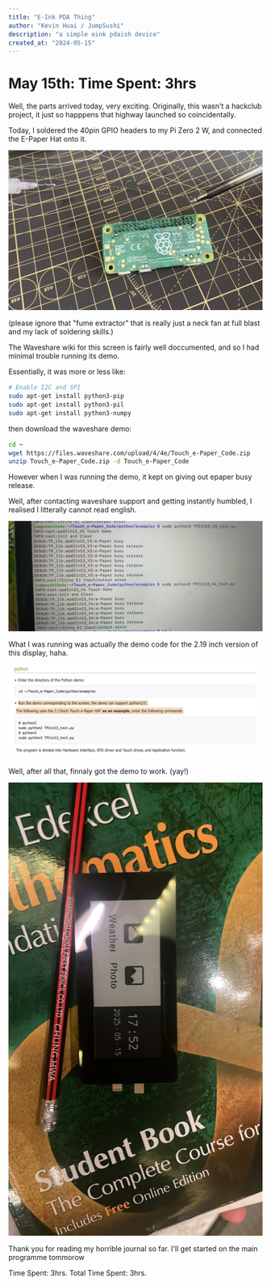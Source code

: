 ```yaml
---
title: "E-Ink PDA Thing"
author: "Kevin Huai / JumpSushi"
description: "a simple eink pdaish device"
created_at: "2024-05-15"
---
```


# May 15th: Time Spent: 3hrs

Well, the parts arrived today, very exciting. Originally, this wasn't a hackclub project, it just so happpens that highway launched so coincidentally. 

Today, I soldered the 40pin GPIO headers to my Pi Zero 2 W, and connected the E-Paper Hat onto it. 

![GPIO Headers Soldered to Pi Zero 2 W](img/gpio.png)

(please ignore that "fume extractor" that is really just a neck fan at full blast and my lack of soldering skills.)

The Waveshare wiki for this screen is fairly well doccumented, and so I had minimal trouble running its demo. 

Essentially, it was more or less like:

```bash
# Enable I2C and SPI
sudo apt-get install python3-pip
sudo apt-get install python3-pil
sudo apt-get install python3-numpy
```

then download the waveshare demo:
```bash
cd ~
wget https://files.waveshare.com/upload/4/4e/Touch_e-Paper_Code.zip
unzip Touch_e-Paper_Code.zip -d Touch_e-Paper_Code
```

However when I was running the demo, it kept on giving out epaper busy release.

Well, after contacting waveshare support and getting instantly humbled, I realised I litterally cannot read english.

![code i was running](img/IMG_0606.JPG)

What I was running was actually the demo code for the 2.19 inch version of this display, haha. 

![my inability to read english](img/waveshare_web.png)

Well, after all that, finnaly got the demo to work. (yay!)

![my inability to read english](img/demo_code.JPG)

Thank you for reading my horrible journal so far. I'll get started on the main programme tommorow

Time Spent: 3hrs.
Total Time Spent: 3hrs.



